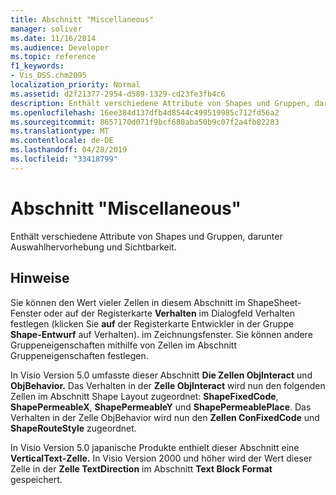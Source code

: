 ```yaml
---
title: Abschnitt "Miscellaneous"
manager: soliver
ms.date: 11/16/2014
ms.audience: Developer
ms.topic: reference
f1_keywords:
- Vis_DSS.chm2095
localization_priority: Normal
ms.assetid: d2f21377-2954-d589-1329-cd23fe3fb4c6
description: Enthält verschiedene Attribute von Shapes und Gruppen, darunter Auswahlhervorhebung und Sichtbarkeit.
ms.openlocfilehash: 16ee384d137dfb4d8544c499519985c712fd56a2
ms.sourcegitcommit: 8657170d071f9bcf680aba50b9c07f2a4fb82283
ms.translationtype: MT
ms.contentlocale: de-DE
ms.lasthandoff: 04/28/2019
ms.locfileid: "33418799"
---
```

# <a name="miscellaneous-section"></a>Abschnitt "Miscellaneous"

Enthält verschiedene Attribute von Shapes und Gruppen, darunter Auswahlhervorhebung und Sichtbarkeit.
  
## <a name="remarks"></a>Hinweise

Sie können den Wert vieler Zellen in diesem Abschnitt im ShapeSheet-Fenster oder  auf der Registerkarte **Verhalten** im Dialogfeld [](run-in-developer-mode-display-the-developer-tab.md) Verhalten festlegen (klicken Sie **auf** der Registerkarte Entwickler in der Gruppe **Shape-Entwurf** auf Verhalten). im Zeichnungsfenster. Sie können andere Gruppeneigenschaften mithilfe von Zellen im Abschnitt Gruppeneigenschaften festlegen. 
  
In Visio Version 5.0 umfasste dieser Abschnitt **Die Zellen ObjInteract** und **ObjBehavior.** Das Verhalten in der **Zelle ObjInteract** wird nun den folgenden Zellen im Abschnitt Shape Layout zugeordnet: **ShapeFixedCode**, **ShapePermeableX**, **ShapePermeableY** und **ShapePermeablePlace**. Das Verhalten in der Zelle ObjBehavior wird nun den **Zellen ConFixedCode** und **ShapeRouteStyle** zugeordnet. 
  
In Visio Version 5.0 japanische Produkte enthielt dieser Abschnitt eine **VerticalText-Zelle.** In Visio Version 2000 und höher wird der Wert dieser Zelle in der **Zelle TextDirection** im Abschnitt **Text Block Format** gespeichert. 
  

